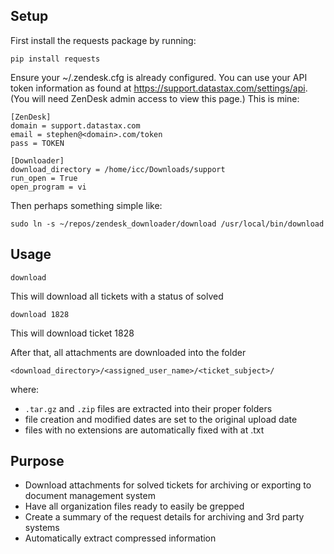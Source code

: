 Setup
-----

First install the requests package by running:

    pip install requests

Ensure your ~/.zendesk.cfg is already configured.
You can use your API token information as found at https://support.datastax.com/settings/api.
(You will need ZenDesk admin access to view this page.)
This is mine:

    [ZenDesk]
    domain = support.datastax.com
    email = stephen@<domain>.com/token
    pass = TOKEN

    [Downloader]
    download_directory = /home/icc/Downloads/support
    run_open = True
    open_program = vi

Then perhaps something simple like:

    sudo ln -s ~/repos/zendesk_downloader/download /usr/local/bin/download

Usage
-----
    download

This will download all tickets with a status of solved

    download 1828

This will download ticket 1828

After that, all attachments are downloaded into the folder

    <download_directory>/<assigned_user_name>/<ticket_subject>/

where:

* `.tar.gz` and `.zip` files are extracted into their proper folders
* file creation and modified dates are set to the original upload date
* files with no extensions are automatically fixed with at .txt 

Purpose
-------

* Download attachments for solved tickets for archiving or exporting to document management system
* Have all organization files ready to easily be grepped
* Create a summary of the request details for archiving and 3rd party systems
* Automatically extract compressed information
